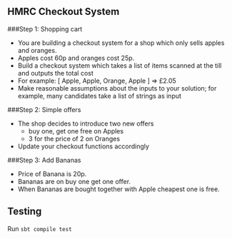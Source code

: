 ## HMRC Checkout System

###Step 1: Shopping cart
-  You are building a checkout system for a shop which only sells apples and
oranges.
- Apples cost 60p and oranges cost 25p.
- Build a checkout system which takes a list of items scanned at the till and outputs
the total cost
- For example: [ Apple, Apple, Orange, Apple ] => £2.05
- Make reasonable assumptions about the inputs to your solution; for example, many
candidates take a list of strings as input

###Step 2: Simple offers
-  The shop decides to introduce two new offers
   - buy one, get one free on Apples
   - 3 for the price of 2 on Oranges
- Update your checkout functions accordingly

###Step 3: Add Bananas 
-	Price of Banana is 20p. 
-	Bananas are on buy one get one offer. 
-	When Bananas are bought together with Apple cheapest one is free. 

## Testing

Run `sbt compile test`